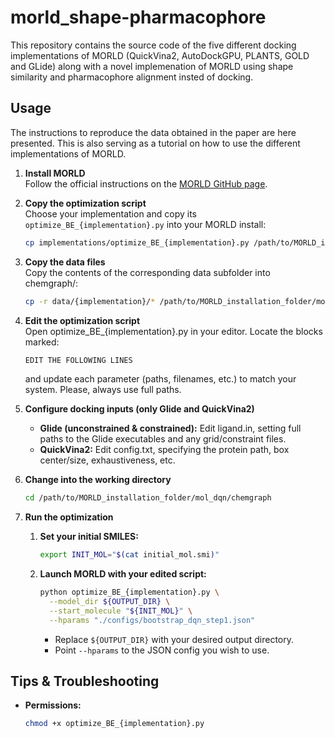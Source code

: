 # morld_shape-pharmacophore
This repository contains the source code of the five different docking implementations of MORLD (QuickVina2, AutoDockGPU, PLANTS, GOLD and GLide) along with a novel implemenation of MORLD using shape similarity and pharmacophore alignment insted of docking. 
## Usage
The instructions to reproduce the data obtained in the paper are here presented. 
This is also serving as a tutorial on how to use the different implementations of MORLD.
1. **Install MORLD**  
   Follow the official instructions on the [MORLD GitHub page](https://github.com/wsjeon92/morld).

2. **Copy the optimization script**  
   Choose your implementation and copy its `optimize_BE_{implementation}.py` into your MORLD install:
   ```bash
   cp implementations/optimize_BE_{implementation}.py /path/to/MORLD_installation_folder/mol_dqn/chemgraph/

3. **Copy the data files**  
   Copy the contents of the corresponding data subfolder into chemgraph/:
   ```bash
   cp -r data/{implementation}/* /path/to/MORLD_installation_folder/mol_dqn/chemgraph/

4. **Edit the optimization script**  
   Open optimize_BE_{implementation}.py in your editor. Locate the blocks marked:
   ```python
   EDIT THE FOLLOWING LINES
   ```
   and update each parameter (paths, filenames, etc.) to match your system. Please, always use full paths.

5. **Configure docking inputs (only Glide and QuickVina2)**  
   - **Glide (unconstrained & constrained):**
     Edit ligand.in, setting full paths to the Glide executables and any grid/constraint files.
   - **QuickVina2:**
     Edit config.txt, specifying the protein path, box center/size, exhaustiveness, etc.

6. **Change into the working directory**
   ```bash
   cd /path/to/MORLD_installation_folder/mol_dqn/chemgraph

7. **Run the optimization**  
   1. **Set your initial SMILES:**  
      ```bash
      export INIT_MOL="$(cat initial_mol.smi)"
      ```
   2. **Launch MORLD with your edited script:**  
      ```bash
      python optimize_BE_{implementation}.py \
        --model_dir ${OUTPUT_DIR} \
        --start_molecule "${INIT_MOL}" \
        --hparams "./configs/bootstrap_dqn_step1.json"
      ```
      - Replace `${OUTPUT_DIR}` with your desired output directory.  
      - Point `--hparams` to the JSON config you wish to use.

## Tips & Troubleshooting
- **Permissions:**  
  ```bash
  chmod +x optimize_BE_{implementation}.py
